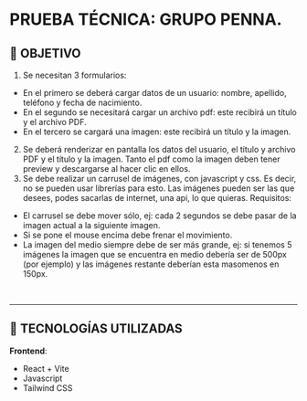 # PRUEBA TÉCNICA: GRUPO PENNA.

## **📌 OBJETIVO**
1. Se necesitan 3 formularios:
- En el primero se deberá cargar datos de un usuario: nombre, apellido, teléfono y
fecha de nacimiento.
- En el segundo se necesitará cargar un archivo pdf: este recibirá un título y el archivo
PDF.
- En el tercero se cargará una imagen: este recibirá un título y la imagen.
2. Se deberá renderizar en pantalla los datos del usuario, el título y archivo PDF y el título y
la imagen. Tanto el pdf como la imagen deben tener preview y descargarse al hacer clic en
ellos.
3. Se debe realizar un carrusel de imágenes, con javascript y css. Es decir, no se pueden
usar librerías para esto. Las imágenes pueden ser las que desees, podes sacarlas de
internet, una api, lo que quieras.
Requisitos:
- El carrusel se debe mover sólo, ej: cada 2 segundos se debe pasar de la imagen
actual a la siguiente imagen.
- Si se pone el mouse encima debe frenar el movimiento.
- La imagen del medio siempre debe de ser más grande, ej: si tenemos 5 imágenes la
imagen que se encuentra en medio debería ser de 500px (por ejemplo) y las
imágenes restante deberían esta masomenos en 150px.
<br />

---

## **📌 TECNOLOGÍAS UTILIZADAS**
**Frontend**:
- React + Vite
- Javascript
- Tailwind CSS


<br />